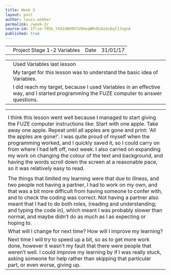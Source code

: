 ```yaml
---
title: Week 3
layout: post
author: louis.webber
permalink: /week-3/
source-id: 1flse-795b_YX42d8H95lV0HoqWRnDsAz6zDqfJJognA
published: true
---
```

<table>
  <tr>
    <td></td>
    <td>Project Stage 1-2 Variables</td>
    <td>Date</td>
    <td>31/01/17</td>
  </tr>
</table>


<table>
  <tr>
    <td></td>
    <td>Used Variables last lesson</td>
  </tr>
  <tr>
    <td></td>
    <td>My target for this lesson was to understand the basic idea of Variables.</td>
  </tr>
  <tr>
    <td></td>
    <td> I did reach my target, because I used Variables in an effective way, and I started programming the FUZE computer to answer questions.</td>
  </tr>
</table>


<table>
  <tr>
    <td></td>
  </tr>
  <tr>
    <td></td>
  </tr>
  <tr>
    <td>I think this lesson went well because I managed to start giving the FUZE computer instructions like: Start with one apple. Take away one apple. Repeat until all apples are gone and print: 'All the apples are gone!'. I was quite proud of myself when the programming worked, and I quickly saved it, so I could carry on from where I had left off, next week. I also carried on expanding my work on changing the colour of the text and background, and having the words scroll down the screen at a reasonable pace, so it was relatively easy to read.</td>
  </tr>
  <tr>
    <td></td>
  </tr>
  <tr>
    <td>The things that limited my learning were that due to illness, and two people not having a partner, I had to work on my own, and that was a bit more difficult from having someone to confer with, and to check the coding was correct. Not having a partner also meant that I had to do both roles, (reading and understanding; and typing the code in), which meant I was probably slower than normal, and maybe didn’t do as much as I as expecting or hoping to.</td>
  </tr>
  <tr>
    <td>What will I change for next time? How will I improve my learning?</td>
  </tr>
  <tr>
    <td>Next time I will try to speed up a bit, so as to get more work done, however it wasn’t my fault that there were people that weren’t well. I could improve my learning by if I was really stuck, asking someone for help rather than skipping that particular part, or even worse, giving up.</td>
  </tr>
</table>


